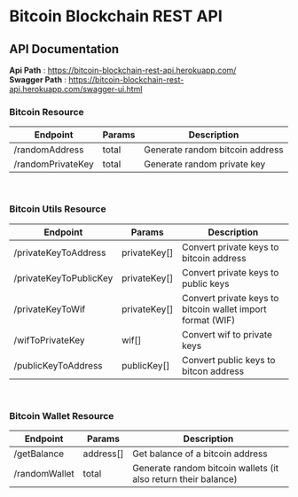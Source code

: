 # Bitcoin Blockchain REST API

## API Documentation
__Api Path__ : https://bitcoin-blockchain-rest-api.herokuapp.com/</br>
__Swagger Path__ : https://bitcoin-blockchain-rest-api.herokuapp.com/swagger-ui.html

### Bitcoin Resource
| Endpoint | Params | Description |
| -------- | ------ | -----------|
| /randomAddress | total | Generate random bitcoin address |
| /randomPrivateKey | total | Generate random private key |

<br>

### Bitcoin Utils Resource
| Endpoint | Params | Description |
| -------- | ------ | -----------|
| /privateKeyToAddress | privateKey[] | Convert private keys to bitcoin address |
| /privateKeyToPublicKey | privateKey[] | Convert private keys to public keys |
| /privateKeyToWif | privateKey[] | Convert private keys to bitcoin wallet import format (WIF)|
| /wifToPrivateKey | wif[] | Convert wif to private keys |
| /publicKeyToAddress | publicKey[] | Convert public keys to bitcon address |

<br>

### Bitcoin Wallet Resource
| Endpoint | Params | Description |
| -------- | ------ | -----------|
| /getBalance | address[] | Get balance of a bitcoin address |
| /randomWallet | total | Generate random bitcoin wallets (it also return their balance) |
